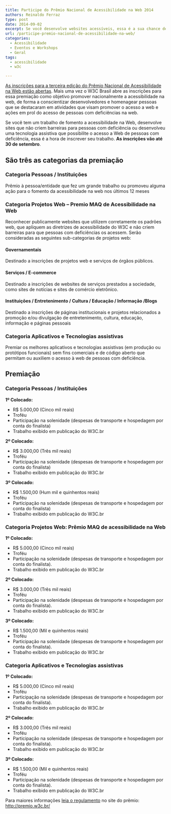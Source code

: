 ```yaml
---
title: Participe do Prêmio Nacional de Acessibilidade na Web 2014
authors: Reinaldo Ferraz
type: post
date: 2014-09-02
excerpt: Se você desenvolve websites acessíveis, essa é a sua chance de ter o trabalho reconhecido no Prêmio Todos@Web
url: /participe-premio-nacional-de-acessibilidade-na-web/
categories:
  - Acessibilidade
  - Eventos e Workshops
  - Geral
tags:
  - acessibilidade
  - w3c

---
```

[As inscrições para a terceira edição do Prêmio Nacional de Acessibilidade na Web estão abertas][1]. Mais uma vez o W3C Brasil abre as inscrições para essa premiação como objetivo promover nacionalmente a acessibilidade na web, de forma a conscientizar desenvolvedores e homenagear pessoas que se destacaram em atividades que visam promover o acesso a web e ações em prol do acesso de pessoas com deficiências na web.

Se você tem um trabalho de fomento a acessibilidade na Web, desenvolve sites que não criem barreiras para pessoas com deficiência ou desenvolveu uma tecnologia assistiva que possibilite o acesso a Web de pessoas com deficiência, essa é a hora de inscrever seu trabalho. **As inscrições vão até 30 de setembro**.

## São três as categorias da premiação

### Categoria Pessoas / Instituições

Prêmio à pessoa/entidade que fez um grande trabalho ou promoveu alguma ação para o fomento da acessibilidade na web nos últimos 12 meses

### Categoria Projetos Web &#8211; Premio MAQ de Acessibilidade na Web

Reconhecer publicamente websites que utilizem corretamente os padrões web, que apliquem as diretrizes de acessibilidade do W3C e não criem barreiras para que pessoas com deficiências os acessem. Serão consideradas as seguintes sub-categorias de projetos web:

#### Governamentais

Destinado a inscrições de projetos web e serviços de órgãos públicos.

#### Serviços / E-commerce

Destinado a inscrições de websites de serviços prestados a sociedade, como sites de notícias e sites de comércio eletrônico.

#### Instituições / Entretenimento / Cultura / Educação / Informação /Blogs

Destinado a inscrições de páginas institucionais e projetos relacionados a promoção e/ou divulgação de entretenimento, cultura, educação, informação e páginas pessoais

### Categoria Aplicativos e Tecnologias assistivas

Premiar os melhores aplicativos e tecnologias assistivas (em produção ou protótipos funcionais) sem fins comerciais e de código aberto que permitam ou auxiliem o acesso à web de pessoas com deficiência.

## Premiação

### Categoria Pessoas / Institui&ccedil;&otilde;es

**1&ordm; Colocado:**

  * R$ 5.000,00 (Cinco mil reais)
  * Trof&eacute;u
  * Participa&ccedil;&atilde;o na solenidade (despesas de transporte e hospedagem por conta do finalista)
  * Trabalho exibido em publica&ccedil;&atilde;o do W3C.br 

**2&ordm; Colocado:**

  * R$ 3.000,00 (Tr&ecirc;s mil reais)
  * Trof&eacute;u
  * Participa&ccedil;&atilde;o na solenidade (despesas de transporte e hospedagem por conta do finalista)
  * Trabalho exibido em publica&ccedil;&atilde;o do W3C.br 

**3&ordm; Colocado:**

  * R$ 1.500,00 (Hum mil e quinhentos reais)
  * Trof&eacute;u
  * Participa&ccedil;&atilde;o na solenidade (despesas de transporte e hospedagem por conta do finalista)
  * Trabalho exibido em publica&ccedil;&atilde;o do W3C.br 

### Categoria Projetos Web: Prêmio MAQ de acessibilidade na Web

**1&ordm; Colocado:**

  * R$ 5.000,00 (Cinco mil reais)
  * Trof&eacute;u
  * Participa&ccedil;&atilde;o na solenidade (despesas de transporte e hospedagem por conta do finalista).
  * Trabalho exibido em publica&ccedil;&atilde;o do W3C.br 

**2&ordm; Colocado:**

  * R$ 3.000,00 (Tr&ecirc;s mil reais)
  * Trof&eacute;u
  * Participa&ccedil;&atilde;o na solenidade (despesas de transporte e hospedagem por conta do finalista).
  * Trabalho exibido em publica&ccedil;&atilde;o do W3C.br 

**3&ordm; Colocado:**

  * R$ 1.500,00 (Mil e quinhentos reais)
  * Trof&eacute;u
  * Participa&ccedil;&atilde;o na solenidade (despesas de transporte e hospedagem por conta do finalista).
  * Trabalho exibido em publica&ccedil;&atilde;o do W3C.br 

### Categoria Aplicativos e Tecnologias assistivas

**1&ordm; Colocado:**

  * R$ 5.000,00 (Cinco mil reais)
  * Trof&eacute;u
  * Participa&ccedil;&atilde;o na solenidade (despesas de transporte e hospedagem por conta do finalista).
  * Trabalho exibido em publica&ccedil;&atilde;o do W3C.br 

**2&ordm; Colocado:**

  * R$ 3.000,00 (Tr&ecirc;s mil reais)
  * Trof&eacute;u
  * Participa&ccedil;&atilde;o na solenidade (despesas de transporte e hospedagem por conta do finalista).
  * Trabalho exibido em publica&ccedil;&atilde;o do W3C.br 

**3&ordm; Colocado:**

  * R$ 1.500,00 (Mil e quinhentos reais)
  * Trof&eacute;u
  * Participa&ccedil;&atilde;o na solenidade (despesas de transporte e hospedagem por conta do finalista).
  * Trabalho exibido em publica&ccedil;&atilde;o do W3C.br 

Para maiores informações [leia o regulamento][2] no site do prêmio: <http://premio.w3c.br/>

 [1]: http://premio.w3c.br/inscricoes/
 [2]: http://premio.w3c.br/regulamento/